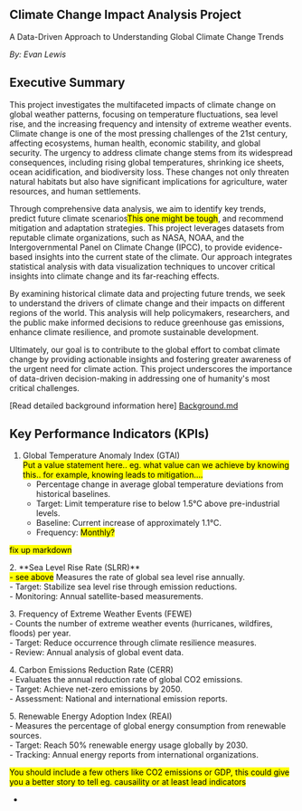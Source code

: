 ## **Climate Change Impact Analysis Project**

A Data-Driven Approach to Understanding Global Climate Change Trends 

*By: Evan Lewis*

## **Executive Summary**

This project investigates the multifaceted impacts of climate change on global weather patterns, focusing on temperature fluctuations, sea level rise, and the increasing frequency and intensity of extreme weather events. Climate change is one of the most pressing challenges of the 21st century, affecting ecosystems, human health, economic stability, and global security. The urgency to address climate change stems from its widespread consequences, including rising global temperatures, shrinking ice sheets, ocean acidification, and biodiversity loss. These changes not only threaten natural habitats but also have significant implications for agriculture, water resources, and human settlements.

Through comprehensive data analysis, we aim to identify key trends, predict future climate scenarios<mark>This one might be tough</mark>, and recommend mitigation and adaptation strategies. This project leverages datasets from reputable climate organizations, such as NASA, NOAA, and the Intergovernmental Panel on Climate Change (IPCC), to provide evidence-based insights into the current state of the climate. Our approach integrates statistical analysis with data visualization techniques to uncover critical insights into climate change and its far-reaching effects.

By examining historical climate data and projecting future trends, we seek to understand the drivers of climate change and their impacts on different regions of the world. This analysis will help policymakers, researchers, and the public make informed decisions to reduce greenhouse gas emissions, enhance climate resilience, and promote sustainable development. 

Ultimately, our goal is to contribute to the global effort to combat climate change by providing actionable insights and fostering greater awareness of the urgent need for climate action. This project underscores the importance of data-driven decision-making in addressing one of humanity's most critical challenges.

[Read detailed background information here] [Background.md]()

## **Key Performance Indicators (KPIs)**

1. Global Temperature Anomaly Index (GTAI)  
<mark>Put a value statement here.. eg. what value can we achieve by knowing this.. for example, knowing leads to mitigation....</mark>
   - Percentage change in average global temperature deviations from historical baselines.    
   - Target: Limit temperature rise to below 1.5°C above pre-industrial levels.    
   - Baseline: Current increase of approximately 1.1°C.
   - Frequency: <mark>Monthly?</mark>

<mark>fix up markdown</mark>

2\. \*\*Sea Level Rise Rate (SLRR)\*\*    
   <mark>\- see above</mark> Measures the rate of global sea level rise annually.    
   \- Target: Stabilize sea level rise through emission reductions.    
   \- Monitoring: Annual satellite-based measurements.

3\. Frequency of Extreme Weather Events (FEWE)    
   \- Counts the number of extreme weather events (hurricanes, wildfires, floods) per year.    
   \- Target: Reduce occurrence through climate resilience measures.    
   \- Review: Annual analysis of global event data.

4\. Carbon Emissions Reduction Rate (CERR)    
   \- Evaluates the annual reduction rate of global CO2 emissions.    
   \- Target: Achieve net-zero emissions by 2050\.    
   \- Assessment: National and international emission reports.

5\. Renewable Energy Adoption Index (REAI)    
   \- Measures the percentage of global energy consumption from renewable sources.    
   \- Target: Reach 50% renewable energy usage globally by 2030\.    
   \- Tracking: Annual energy reports from international organizations.

   <mark>You should include a few others like CO2 emissions or GDP, this could give you a better story to tell eg. causaility or at least lead indicators</mark>

* 

